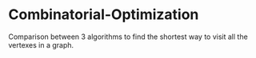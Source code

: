 # Combinatorial-Optimization
Comparison between 3 algorithms to find the shortest way to visit all the vertexes in a graph.
